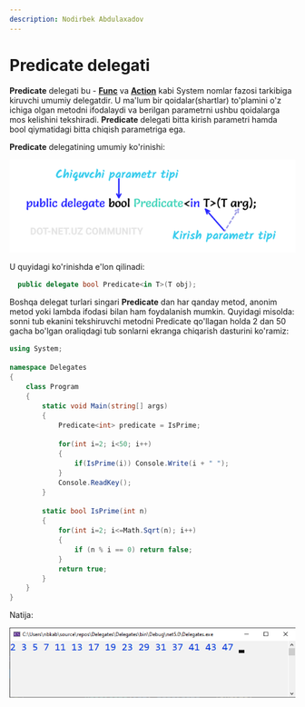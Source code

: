 ```yaml
---
description: Nodirbek Abdulaxadov
---
```


# Predicate delegati

**Predicate** delegati bu - [**Func**](https://docs.dot-net.uz/c-.net/basic/yuqori-daraja/delegatlar/func-delegati) va [**Action**](https://docs.dot-net.uz/c-.net/basic/yuqori-daraja/delegatlar/action-delegati) kabi System nomlar fazosi tarkibiga kiruvchi umumiy delegatdir. U ma'lum bir qoidalar(shartlar) to'plamini o'z ichiga olgan metodni ifodalaydi va berilgan parametrni ushbu qoidalarga mos kelishini tekshiradi. **Predicate** delegati bitta kirish parametri hamda bool qiymatidagi bitta chiqish parametriga ega.

**Predicate** delegatining umumiy ko'rinishi:

![](../../../../.gitbook/assets/predicat1.png)

U quyidagi ko'rinishda e'lon qilinadi:
```csharp
  public delegate bool Predicate<in T>(T obj);
```

Boshqa delegat turlari singari **Predicate** dan har qanday metod, anonim metod yoki lambda ifodasi bilan ham foydalanish mumkin.
Quyidagi misolda: sonni tub ekanini tekshiruvchi metodni Predicate qo'llagan holda 2 dan 50 gacha bo'lgan oraliqdagi tub sonlarni ekranga chiqarish dasturini ko'ramiz:

```csharp
using System;

namespace Delegates
{
    class Program
    {
        static void Main(string[] args)
        {
            Predicate<int> predicate = IsPrime;

            for(int i=2; i<50; i++)
            {
                if(IsPrime(i)) Console.Write(i + " ");
            }
            Console.ReadKey();
        }

        static bool IsPrime(int n)
        {
            for(int i=2; i<=Math.Sqrt(n); i++)
            {
                if (n % i == 0) return false;
            }
            return true;
        }
    }
}
```

Natija:

![](../../../../.gitbook/assets/predicat2.png)

